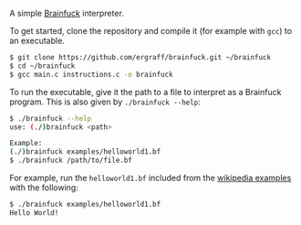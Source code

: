 A simple [Brainfuck](https://en.wikipedia.org/wiki/Brainfuck) interpreter.

To get started, clone the repository and compile it (for example with `gcc`) to an executable.

```sh
$ git clone https://github.com/ergraff/brainfuck.git ~/brainfuck
$ cd ~/brainfuck
$ gcc main.c instructions.c -o brainfuck
```

To run the executable, give it the path to a file to interpret as a Brainfuck program.
This is also given by `./brainfuck --help`:

```sh
$ ./brainfuck --help
use: (./)brainfuck <path>

Example:
(./)brainfuck examples/helloworld1.bf
$ ./brainfuck /path/to/file.bf
```

For example, run the `helloworld1.bf` included from the [wikipedia examples](https://en.wikipedia.org/wiki/Brainfuck#Examples) with the following:

```sh
$ ./brainfuck examples/helloworld1.bf
Hello World!
```
